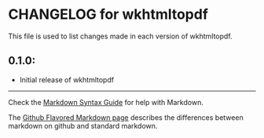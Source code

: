 # CHANGELOG for wkhtmltopdf

This file is used to list changes made in each version of wkhtmltopdf.

## 0.1.0:

* Initial release of wkhtmltopdf

- - - 
Check the [Markdown Syntax Guide](http://daringfireball.net/projects/markdown/syntax) for help with Markdown.

The [Github Flavored Markdown page](http://github.github.com/github-flavored-markdown/) describes the differences between markdown on github and standard markdown.

